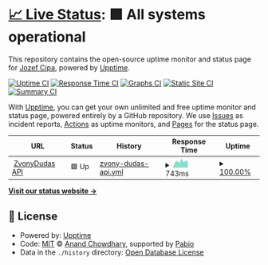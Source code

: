 # [📈 Live Status](https://status.zvonydudas.sk): <!--live status--> **🟩 All systems operational**

This repository contains the open-source uptime monitor and status page for [Jozef Cipa](https://jozefcipa.com), powered by [Upptime](https://github.com/upptime/upptime).

[![Uptime CI](https://github.com/jozefcipa/status.zvonydudas.sk/workflows/Uptime%20CI/badge.svg)](https://github.com/jozefcipa/status.zvonydudas.sk/actions?query=workflow%3A%22Uptime+CI%22)
[![Response Time CI](https://github.com/jozefcipa/status.zvonydudas.sk/workflows/Response%20Time%20CI/badge.svg)](https://github.com/jozefcipa/status.zvonydudas.sk/actions?query=workflow%3A%22Response+Time+CI%22)
[![Graphs CI](https://github.com/jozefcipa/status.zvonydudas.sk/workflows/Graphs%20CI/badge.svg)](https://github.com/jozefcipa/status.zvonydudas.sk/actions?query=workflow%3A%22Graphs+CI%22)
[![Static Site CI](https://github.com/jozefcipa/status.zvonydudas.sk/workflows/Static%20Site%20CI/badge.svg)](https://github.com/jozefcipa/status.zvonydudas.sk/actions?query=workflow%3A%22Static+Site+CI%22)
[![Summary CI](https://github.com/jozefcipa/status.zvonydudas.sk/workflows/Summary%20CI/badge.svg)](https://github.com/jozefcipa/status.zvonydudas.sk/actions?query=workflow%3A%22Summary+CI%22)

With [Upptime](https://upptime.js.org), you can get your own unlimited and free uptime monitor and status page, powered entirely by a GitHub repository. We use [Issues](https://github.com/jozefcipa/status.zvonydudas.sk/issues) as incident reports, [Actions](https://github.com/jozefcipa/status.zvonydudas.sk/actions) as uptime monitors, and [Pages](https://status.zvonydudas.sk) for the status page.

<!--start: status pages-->
<!-- This summary is generated by Upptime (https://github.com/upptime/upptime) -->
<!-- Do not edit this manually, your changes will be overwritten -->
<!-- prettier-ignore -->
| URL | Status | History | Response Time | Uptime |
| --- | ------ | ------- | ------------- | ------ |
| <img alt="" src="https://icons.duckduckgo.com/ip3/api-v2.zvonydudas.sk.ico" height="13"> [ZvonyDudas API](https://api-v2.zvonydudas.sk/) | 🟩 Up | [zvony-dudas-api.yml](https://github.com/jozefcipa/status.zvonydudas.sk/commits/HEAD/history/zvony-dudas-api.yml) | <details><summary><img alt="Response time graph" src="./graphs/zvony-dudas-api/response-time-week.png" height="20"> 743ms</summary><br><a href="https://status.zvonydudas.sk/history/zvony-dudas-api"><img alt="Response time 672" src="https://img.shields.io/endpoint?url=https%3A%2F%2Fraw.githubusercontent.com%2Fjozefcipa%2Fstatus.zvonydudas.sk%2FHEAD%2Fapi%2Fzvony-dudas-api%2Fresponse-time.json"></a><br><a href="https://status.zvonydudas.sk/history/zvony-dudas-api"><img alt="24-hour response time 777" src="https://img.shields.io/endpoint?url=https%3A%2F%2Fraw.githubusercontent.com%2Fjozefcipa%2Fstatus.zvonydudas.sk%2FHEAD%2Fapi%2Fzvony-dudas-api%2Fresponse-time-day.json"></a><br><a href="https://status.zvonydudas.sk/history/zvony-dudas-api"><img alt="7-day response time 743" src="https://img.shields.io/endpoint?url=https%3A%2F%2Fraw.githubusercontent.com%2Fjozefcipa%2Fstatus.zvonydudas.sk%2FHEAD%2Fapi%2Fzvony-dudas-api%2Fresponse-time-week.json"></a><br><a href="https://status.zvonydudas.sk/history/zvony-dudas-api"><img alt="30-day response time 647" src="https://img.shields.io/endpoint?url=https%3A%2F%2Fraw.githubusercontent.com%2Fjozefcipa%2Fstatus.zvonydudas.sk%2FHEAD%2Fapi%2Fzvony-dudas-api%2Fresponse-time-month.json"></a><br><a href="https://status.zvonydudas.sk/history/zvony-dudas-api"><img alt="1-year response time 672" src="https://img.shields.io/endpoint?url=https%3A%2F%2Fraw.githubusercontent.com%2Fjozefcipa%2Fstatus.zvonydudas.sk%2FHEAD%2Fapi%2Fzvony-dudas-api%2Fresponse-time-year.json"></a></details> | <details><summary><a href="https://status.zvonydudas.sk/history/zvony-dudas-api">100.00%</a></summary><a href="https://status.zvonydudas.sk/history/zvony-dudas-api"><img alt="All-time uptime 100.00%" src="https://img.shields.io/endpoint?url=https%3A%2F%2Fraw.githubusercontent.com%2Fjozefcipa%2Fstatus.zvonydudas.sk%2FHEAD%2Fapi%2Fzvony-dudas-api%2Fuptime.json"></a><br><a href="https://status.zvonydudas.sk/history/zvony-dudas-api"><img alt="24-hour uptime 100.00%" src="https://img.shields.io/endpoint?url=https%3A%2F%2Fraw.githubusercontent.com%2Fjozefcipa%2Fstatus.zvonydudas.sk%2FHEAD%2Fapi%2Fzvony-dudas-api%2Fuptime-day.json"></a><br><a href="https://status.zvonydudas.sk/history/zvony-dudas-api"><img alt="7-day uptime 100.00%" src="https://img.shields.io/endpoint?url=https%3A%2F%2Fraw.githubusercontent.com%2Fjozefcipa%2Fstatus.zvonydudas.sk%2FHEAD%2Fapi%2Fzvony-dudas-api%2Fuptime-week.json"></a><br><a href="https://status.zvonydudas.sk/history/zvony-dudas-api"><img alt="30-day uptime 100.00%" src="https://img.shields.io/endpoint?url=https%3A%2F%2Fraw.githubusercontent.com%2Fjozefcipa%2Fstatus.zvonydudas.sk%2FHEAD%2Fapi%2Fzvony-dudas-api%2Fuptime-month.json"></a><br><a href="https://status.zvonydudas.sk/history/zvony-dudas-api"><img alt="1-year uptime 100.00%" src="https://img.shields.io/endpoint?url=https%3A%2F%2Fraw.githubusercontent.com%2Fjozefcipa%2Fstatus.zvonydudas.sk%2FHEAD%2Fapi%2Fzvony-dudas-api%2Fuptime-year.json"></a></details>

<!--end: status pages-->

[**Visit our status website →**](https://status.zvonydudas.sk)

## 📄 License

- Powered by: [Upptime](https://github.com/upptime/upptime)
- Code: [MIT](./LICENSE) © [Anand Chowdhary](https://anandchowdhary.com), supported by [Pabio](https://pabio.com)
- Data in the `./history` directory: [Open Database License](https://opendatacommons.org/licenses/odbl/1-0/)
